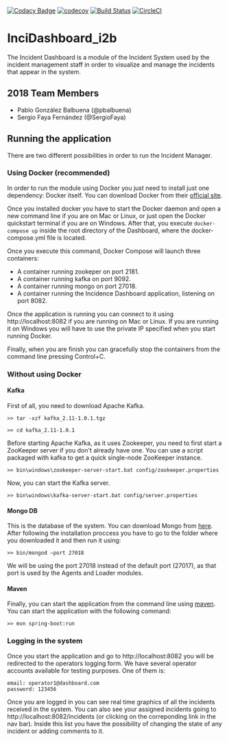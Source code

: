 [![Codacy Badge](https://api.codacy.com/project/badge/Grade/cf374f07afb040fa843844555933062f)](https://www.codacy.com/app/alejgh/InciDashboard_i2b?utm_source=github.com&amp;utm_medium=referral&amp;utm_content=Arquisoft/InciDashboard_i2b&amp;utm_campaign=Badge_Grade)
[![codecov](https://codecov.io/gh/Arquisoft/InciDashboard_i2b/branch/master/graph/badge.svg)](https://codecov.io/gh/Arquisoft/InciDashboard_i2b)
[![Build Status](https://travis-ci.org/Arquisoft/InciDashboard_i2b.svg?branch=master)](https://travis-ci.org/Arquisoft/InciDashboard_i2b)
[![CircleCI](https://circleci.com/gh/Arquisoft/InciDashboard_i2b.svg?style=svg)](https://circleci.com/gh/Arquisoft/InciDashboard_i2b)


# InciDashboard_i2b
The Incident Dashboard is a module of the Incident System used by the incident management staff in order to visualize and manage the incidents that appear in the system.

## 2018 Team Members

* Pablo González Balbuena (@pbalbuena)
* Sergio Faya Fernández (@SergioFaya)

## Running the application 
There are two different possibilities in order to run the Incident Manager.

### Using Docker (recommended)
In order to run the module using Docker you just need to install just one dependency: Docker itself. You can download Docker from their [official site](https://www.docker.com/community-edition#/download).

Once you installed docker you have to start the Docker daemon and open a new command line if you are on Mac or Linux, or just open the Docker quickstart terminal if you are on Windows. After that, you execute `docker-compose up` inside the root directory of the Dashboard, where the docker-compose.yml file is located.

Once you execute this command, Docker Compose will launch three containers:
* A container running zookeper on port 2181.
* A container running kafka on port 9092.
* A container running mongo on port 27018.
* A container running the Incidence Dashboard application, listening on port 8082.

Once the application is running you can connect to it using http://localhost:8082 if you are running on Mac or Linux. If you are running it on Windows you will have to use the private IP specified when you start running Docker.

Finally, when you are finish you can gracefully stop the containers from the command line pressing Control+C.

### Without using Docker
#### Kafka
First of all, you need to download Apache Kafka.

`>> tar -xzf kafka_2.11-1.0.1.tgz`

`>> cd kafka_2.11-1.0.1`

Before starting Apache Kafka, as it uses Zookeeper, you need to first start a ZooKeeper server if you don't already have one. You can use a script packaged with kafka to get a quick single-node ZooKeeper instance.

`>> bin\windows\zookeeper-server-start.bat config/zookeeper.properties`

Now, you can start the Kafka server.

`>> bin\windows\kafka-server-start.bat config/server.properties`

#### Mongo DB
This is the database of the system. You can download Mongo from [here](https://www.mongodb.com/download-center). After following the installation proccess you have to go to the folder where you downloaded it and then run it using:

`>> bin/mongod —port 27018`

We will be using the port 27018 instead of the default port (27017), as that port is used by the Agents and Loader modules.

#### Maven
Finally, you can start the application from the command line using [maven](https://maven.apache.org/). You can start the application with the following command:

`>> mvn spring-boot:run`

### Logging in the system
Once you start the application and go to http://localhost:8082 you will be redirected to the operators logging form. We have several operator accounts available for testing purposes. One of them is:
```
email: operator1@dashboard.com
password: 123456
```
Once you are logged in you can see real time graphics of all the incidents received in the system. You can also see your assigned incidents going to http://localhost:8082/incidents (or clicking on the correponding link in the nav bar). Inside this list you have the possibility of changing the state of any incident or adding comments to it.
